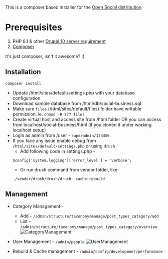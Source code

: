 This is a composer based installer for the [Open Social distribution](https://www.drupal.org/project/social).

# Prerequisites

1. PHP 8.1 & other [Drupal 10 server requirement](https://www.drupal.org/docs/getting-started/system-requirements/overview)
2. [Composer](https://getcomposer.org/download/)

It's just composer, isn't it awesome? :)

## Installation

```
composer install
```
* Update /html/sites/default/settings.php with your database configuration
* Download sample database from /html/db/social-business.sql
* Make sure `files` (/html/sites/default/files) folder have writable permission. ie. `chmod -R 777 files`
* Create virtual host and access site from /html folder OR you can access from localhost/social-business/html (if you cloned it under working localhost setup)
* Login as admin from /user  - `superadmin/123456`
* If you face any issue enable debug from `/html/sites/default/settings.php` or using `drush`
  - Add following code in settings.php - 
  ```
  $config['system.logging']['error_level'] = 'verbose';
  ```
  - Or run drush command from vendor folder, like:
  ```
  ./vendor/drush/drush/drush  cache:rebuild
  ```


## Management
* Category Management - 
   - Add - `/admin/structure/taxonomy/manage/post_types_category/add`
   - List - `/admin/structure/taxonomy/manage/post_types_category/overview`
     ![CategoryManagement](https://github.com/user-attachments/assets/201d1ee8-fbe8-4fdd-8413-de72aff65f49)

* User Management - `/admin/people`
  ![UserManagement](https://github.com/user-attachments/assets/834851fb-bd2d-4a12-bf3c-63ef96867630)

* Rebuild & Cache management - `/admin/config/development/performance`
